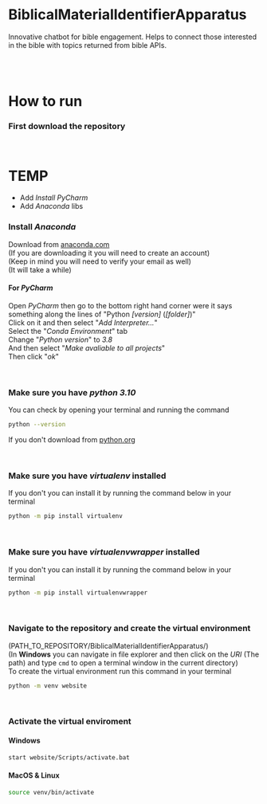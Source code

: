 # BiblicalMaterialIdentifierApparatus
Innovative chatbot for bible engagement. Helps to connect those interested in the bible with topics returned from bible APIs. 

<br/><br/>

# How to run
### First download the repository

<br/>

# TEMP
- Add *Install PyCharm*
- Add *Anaconda* libs

### Install *Anaconda*
Download from [anaconda.com](https://www.anaconda.com/products/individual#Downloads) <br/>
(If you are downloading it you will need to create an account) <br/>
(Keep in mind you will need to verify your email as well) <br/>
(It will take a while)

#### For *PyCharm*
Open *PyCharm* then go to the bottom right hand corner were it says something along the lines of "Python *\[version\]* (*\[folder\]*)" <br/>
Click on it and then select "*Add Interpreter...*" <br/>
Select the "*Conda Environment*" tab <br/>
Change "*Python version*" to *3.8* <br/>
And then select "*Make avaliable to all projects*" <br/>
Then click "*ok*"

<br/>

### Make sure you have *python 3.10*
You can check by opening your terminal and running the command
```bash
python --version 
```
If you don't download from [python.org](https://www.python.org/downloads/release/python-3100/)

<br/>

### Make sure you have *virtualenv* installed
If you don't you can install it by running the command below in your terminal
```bash
python -m pip install virtualenv
```

<br/>

### Make sure you have *virtualenvwrapper* installed
If you don't you can install it by running the command below in your terminal
```bash
python -m pip install virtualenvwrapper
```

<br/>

### Navigate to the repository and create the virtual environment
(PATH_TO_REPOSITORY/BiblicalMaterialIdentifierApparatus/) <br/>
(In **Windows** you can navigate in file explorer and then click on the *URI* (The path) and type `cmd` to open a terminal window in the current directory) <br/>
To create the virtual environment run this command in your terminal
```bash
python -m venv website
```

<br/>

### Activate the virtual enviroment
#### Windows
```bash
start website/Scripts/activate.bat
```

#### MacOS & Linux
```bash
source venv/bin/activate
```
